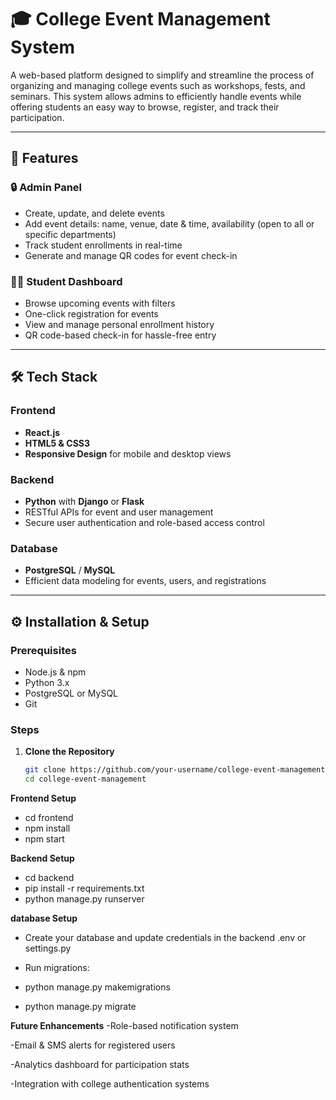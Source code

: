 # 🎓 College Event Management System

A web-based platform designed to simplify and streamline the process of organizing and managing college events such as workshops, fests, and seminars. This system allows admins to efficiently handle events while offering students an easy way to browse, register, and track their participation.

---

## 🚀 Features

### 🔒 Admin Panel
- Create, update, and delete events
- Add event details: name, venue, date & time, availability (open to all or specific departments)
- Track student enrollments in real-time
- Generate and manage QR codes for event check-in

### 👩‍🎓 Student Dashboard
- Browse upcoming events with filters
- One-click registration for events
- View and manage personal enrollment history
- QR code-based check-in for hassle-free entry

---

## 🛠️ Tech Stack

### Frontend
- **React.js**
- **HTML5 & CSS3**
- **Responsive Design** for mobile and desktop views

### Backend
- **Python** with **Django** or **Flask**
- RESTful APIs for event and user management
- Secure user authentication and role-based access control

### Database
- **PostgreSQL** / **MySQL**
- Efficient data modeling for events, users, and registrations


---

## ⚙️ Installation & Setup

### Prerequisites
- Node.js & npm
- Python 3.x
- PostgreSQL or MySQL
- Git

### Steps

1. **Clone the Repository**
   ```bash
   git clone https://github.com/your-username/college-event-management.git
   cd college-event-management

 **Frontend Setup**
- cd frontend
- npm install
- npm start

**Backend Setup**
- cd backend
- pip install -r requirements.txt
- python manage.py runserver


**database Setup**

- Create your database and update credentials in the backend .env or settings.py

- Run migrations:
- python manage.py makemigrations
- python manage.py migrate

**Future Enhancements**
-Role-based notification system

-Email & SMS alerts for registered users

-Analytics dashboard for participation stats

-Integration with college authentication systems

